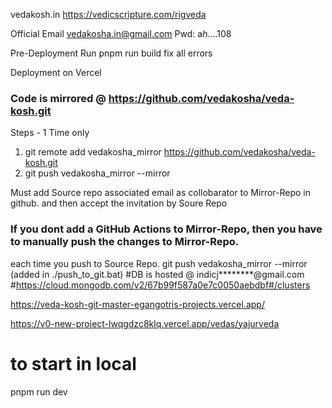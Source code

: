vedakosh.in
https://vedicscripture.com/rigveda


Official Email
vedakosha.in@gmail.com
Pwd: a*h*....108

Pre-Deployment
Run pnpm run build
fix all errors 

Deployment on Vercel

### Code is mirrored @ https://github.com/vedakosha/veda-kosh.git
Steps - 1 Time only

1. git remote add vedakosha_mirror https://github.com/vedakosha/veda-kosh.git
2. git push vedakosha_mirror --mirror

Must add Source repo associated email as collobarator to Mirror-Repo in github.
and then accept the invitation by Soure Repo

### If you dont add a GitHub Actions to Mirror-Repo, then you have to manually push the changes to Mirror-Repo.
each time you push to Source Repo.
git push vedakosha_mirror --mirror
(added in ./push_to_git.bat)
#DB is hosted @ indicj********@gmail.com
#https://cloud.mongodb.com/v2/67b99f587a0e7c0050aebdbf#/clusters

https://veda-kosh-git-master-egangotris-projects.vercel.app/

https://v0-new-project-lwqgdzc8klq.vercel.app/vedas/yajurveda

# to start in local
pnpm run dev